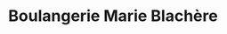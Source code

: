 ---
title: "Boulangerie Marie Blachère"
url: /toulouse/boulangerie-marie-blachere/
shop: boulangerie
---